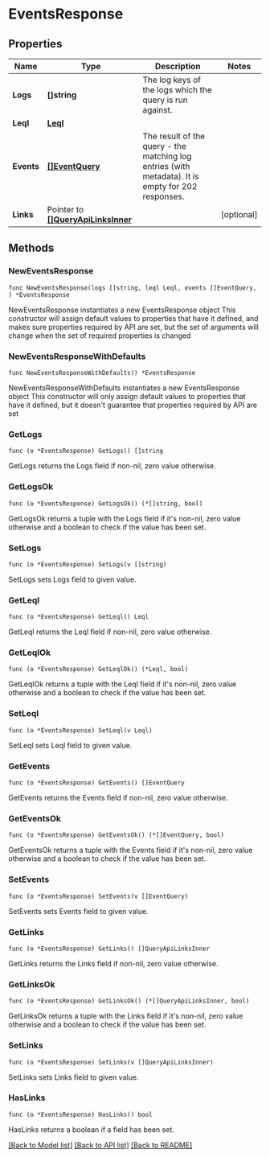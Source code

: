 # EventsResponse

## Properties

Name | Type | Description | Notes
------------ | ------------- | ------------- | -------------
**Logs** | **[]string** | The log keys of the logs which the query is run against. | 
**Leql** | [**Leql**](Leql.md) |  | 
**Events** | [**[]EventQuery**](EventQuery.md) | The result of the query - the matching log entries (with metadata). It is empty for 202 responses.  | 
**Links** | Pointer to [**[]QueryApiLinksInner**](QueryApiLinksInner.md) |  | [optional] 

## Methods

### NewEventsResponse

`func NewEventsResponse(logs []string, leql Leql, events []EventQuery, ) *EventsResponse`

NewEventsResponse instantiates a new EventsResponse object
This constructor will assign default values to properties that have it defined,
and makes sure properties required by API are set, but the set of arguments
will change when the set of required properties is changed

### NewEventsResponseWithDefaults

`func NewEventsResponseWithDefaults() *EventsResponse`

NewEventsResponseWithDefaults instantiates a new EventsResponse object
This constructor will only assign default values to properties that have it defined,
but it doesn't guarantee that properties required by API are set

### GetLogs

`func (o *EventsResponse) GetLogs() []string`

GetLogs returns the Logs field if non-nil, zero value otherwise.

### GetLogsOk

`func (o *EventsResponse) GetLogsOk() (*[]string, bool)`

GetLogsOk returns a tuple with the Logs field if it's non-nil, zero value otherwise
and a boolean to check if the value has been set.

### SetLogs

`func (o *EventsResponse) SetLogs(v []string)`

SetLogs sets Logs field to given value.


### GetLeql

`func (o *EventsResponse) GetLeql() Leql`

GetLeql returns the Leql field if non-nil, zero value otherwise.

### GetLeqlOk

`func (o *EventsResponse) GetLeqlOk() (*Leql, bool)`

GetLeqlOk returns a tuple with the Leql field if it's non-nil, zero value otherwise
and a boolean to check if the value has been set.

### SetLeql

`func (o *EventsResponse) SetLeql(v Leql)`

SetLeql sets Leql field to given value.


### GetEvents

`func (o *EventsResponse) GetEvents() []EventQuery`

GetEvents returns the Events field if non-nil, zero value otherwise.

### GetEventsOk

`func (o *EventsResponse) GetEventsOk() (*[]EventQuery, bool)`

GetEventsOk returns a tuple with the Events field if it's non-nil, zero value otherwise
and a boolean to check if the value has been set.

### SetEvents

`func (o *EventsResponse) SetEvents(v []EventQuery)`

SetEvents sets Events field to given value.


### GetLinks

`func (o *EventsResponse) GetLinks() []QueryApiLinksInner`

GetLinks returns the Links field if non-nil, zero value otherwise.

### GetLinksOk

`func (o *EventsResponse) GetLinksOk() (*[]QueryApiLinksInner, bool)`

GetLinksOk returns a tuple with the Links field if it's non-nil, zero value otherwise
and a boolean to check if the value has been set.

### SetLinks

`func (o *EventsResponse) SetLinks(v []QueryApiLinksInner)`

SetLinks sets Links field to given value.

### HasLinks

`func (o *EventsResponse) HasLinks() bool`

HasLinks returns a boolean if a field has been set.


[[Back to Model list]](../README.md#documentation-for-models) [[Back to API list]](../README.md#documentation-for-api-endpoints) [[Back to README]](../README.md)


